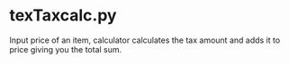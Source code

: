 # texTaxcalc.py

Input price of an item, calculator calculates the tax amount and adds it to price giving you the total sum.
